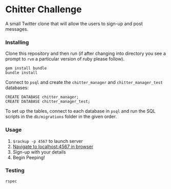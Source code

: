 # Chitter Challenge

A small Twitter clone that will allow the users to sign-up and post messages.

### Installing

Clone this repository and then run (if after changing into directory you see a prompt to `rvm` a particular version of ruby please follow).

```
gem install bundle
bundle install
```

Connect to `psql` and create the `chitter_manager` and `chitter_manager_test` databases:

```
CREATE DATABASE chitter_manager;
CREATE DATABASE chitter_manager_test;
```

To set up the tables, connect to each database in `psql` and run the SQL scripts in the `db/migrations` folder in the given order.

### Usage

1. `$rackup -p 4567` to launch server
2. [Navigate to localhost:4567 in browser](http://localhost:4567/users/new/)
3. Sign-up with your details
4. Begin Peeping!

### Testing

```
rspec
```
